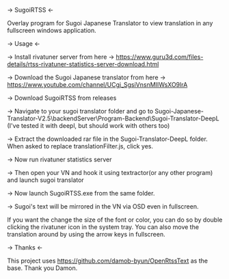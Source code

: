 -> SugoiRTSS <-

Overlay program for Sugoi Japanese Translator to view translation in any fullscreen windows application.<br/>

-> Usage <-

-> Install rivatuner server from here -> https://www.guru3d.com/files-details/rtss-rivatuner-statistics-server-download.html

-> Download the Sugoi Japanese translator from here -> https://www.youtube.com/channel/UCgj_SgsiVnsnMIIWsXO9lrA

-> Download SugoiRTSS from releases

-> Navigate to your sugoi translator folder and go to Sugoi-Japanese-Translator-V2.5\backendServer\Program-Backend\Sugoi-Translator-DeepL (I've tested it with deepl, but should work with others too)

-> Extract the downloaded rar file in the Sugoi-Translator-DeepL folder. When asked to replace translationFilter.js, click yes.

-> Now run rivatuner statistics server

-> Then open your VN and hook it using textractor(or any other program) and launch sugoi translator

-> Now launch SugoiRTSS.exe from the same folder.

-> Sugoi's text will be mirrored in the VN via OSD even in fullscreen.

If you want the change the size of the font or color, you can do so by double clicking the rivatuner icon in the system tray. You can also move the translation around by using the arrow keys in fullscreen.

-> Thanks <-

This project uses https://github.com/damob-byun/OpenRtssText as the base. Thank you Damon.

